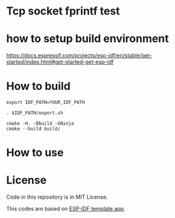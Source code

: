 # Tcp socket fprintf test

# how to setup build environment

https://docs.espressif.com/projects/esp-idf/en/stable/get-started/index.html#get-started-get-esp-idf


# How to build

```
export IDF_PATH=YOUR_IDF_PATH
```

```
. $IDF_PATH/export.sh
```

```
cmake -H. -Bbuild -GNinja
cmake --build build/
```

# How to use

# License

Code in this repository is in MIT License.

This codes are based on [ESP-IDF template app](https://github.com/espressif/esp-idf-template).